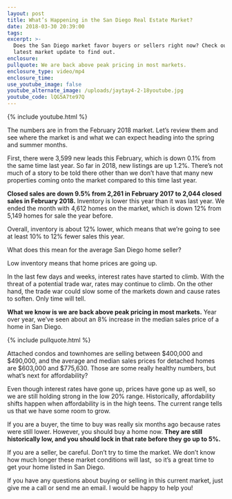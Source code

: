 ```yaml
---
layout: post
title: What’s Happening in the San Diego Real Estate Market?
date: 2018-03-30 20:39:00
tags:
excerpt: >-
  Does the San Diego market favor buyers or sellers right now? Check out my
  latest market update to find out.
enclosure:
pullquote: We are back above peak pricing in most markets.
enclosure_type: video/mp4
enclosure_time:
use_youtube_image: false
youtube_alternate_image: /uploads/jaytay4-2-18youtube.jpg
youtube_code: lQG5A7te97Q
---
```


{% include youtube.html %}

The numbers are in from the February 2018 market. Let’s review them and see where the market is and what we can expect heading into the spring and summer months.

First, there were 3,599 new leads this February, which is down 0.1% from the same time last year. So far in 2018, new listings are up 1.2%. There’s not much of a story to be told there other than we don’t have that many new properties coming onto the market compared to this time last year.

**Closed sales are down 9.5% from 2,261 in February 2017 to 2,044 closed sales in February 2018.** Inventory is lower this year than it was last year. We ended the month with 4,612 homes on the market, which is down 12% from 5,149 homes for sale the year before.

Overall, inventory is about 12% lower, which means that we’re going to see at least 10% to 12% fewer sales this year.

What does this mean for the average San Diego home seller?

Low inventory means that home prices are going up.

In the last few days and weeks, interest rates have started to climb. With the threat of a potential trade war, rates may continue to climb. On the other hand, the trade war could slow some of the markets down and cause rates to soften. Only time will tell.

**What we know is we are back above peak pricing in most markets.** Year over year, we’ve seen about an 8% increase in the median sales price of a home in San Diego.

{% include pullquote.html %}

Attached condos and townhomes are selling between $400,000 and $490,000, and the average and median sales prices for detached homes are $603,000 and $775,630. Those are some really healthy numbers, but what’s next for affordability?

Even though interest rates have gone up, prices have gone up as well, so we are still holding strong in the low 20% range. Historically, affordability shifts happen when affordability is in the high teens. The current range tells us that we have some room to grow.

If you are a buyer, the time to buy was really six months ago because rates were still lower. However, you should buy a home now. **They are still historically low, and you should lock in that rate before they go up to 5%.**

If you are a seller, be careful. Don’t try to time the market. We don’t know how much longer these market conditions will last, &nbsp;so it’s a great time to get your home listed in San Diego.

If you have any questions about buying or selling in this current market, just give me a call or send me an email. I would be happy to help you!